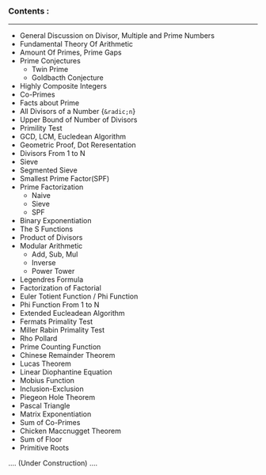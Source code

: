 
### Contents :
- - - - - - - 

- General Discussion on Divisor, Multiple and Prime Numbers
- Fundamental Theory Of Arithmetic
- Amount Of Primes, Prime Gaps
- Prime Conjectures
    - Twin Prime
    - Goldbacth Conjecture
- Highly Composite Integers
- Co-Primes
- Facts about Prime
- All Divisors of a Number {`&radic;n`}
- Upper Bound of Number of Divisors
- Primility Test
- GCD, LCM, Eucledean Algorithm
- Geometric Proof, Dot Reresentation
- Divisors From 1 to N
- Sieve 
- Segmented Sieve
- Smallest Prime Factor(SPF)
- Prime Factorization
    - Naive
    - Sieve
    - SPF
- Binary Exponentiation
- The S Functions
- Product of Divisors
- Modular Arithmetic
    - Add, Sub, Mul
    - Inverse
    - Power Tower
- Legendres Formula
- Factorization of Factorial
- Euler Totient Function / Phi Function
- Phi Function From 1 to N
- Extended Eucleadean Algorithm
- Fermats Primality Test
- Miller Rabin Primality Test
- Rho Pollard
- Prime Counting Function
- Chinese Remainder Theorem
- Lucas Theorem
- Linear Diophantine Equation
- Mobius Function
- Inclusion-Exclusion
- Piegeon Hole Theorem
- Pascal Triangle
- Matrix Exponentiation
- Sum of Co-Primes
- Chicken Maccnugget Theorem
- Sum of Floor
- Primitive Roots

.... (Under Construction) ....

